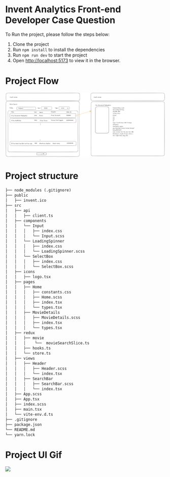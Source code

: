 
# Invent Analytics Front-end Developer Case Question

To Run the project, please follow the steps below:

1. Clone the project
2. Run `npm install` to install the dependencies
3. Run `npm run dev` to start the project
4. Open [http://localhost:5173](http://localhost:5173) to view it in the browser.

 # Project Flow
 <img src="https://raw.githubusercontent.com/erdemkarakas/invent-frontend-case/main/invent-movies-flow.png" alt="reactnative" />

 # Project structure
```
├── node_modules (.gitignore)
├── public
│   ├── invent.ico
├── src
│   ├── api
│   │   ├── client.ts
│   ├── components
│   │   └── Input
│   │   │   ├── index.css
│   │   │   └── Input.scss
│   │   └── LoadingSpinner
│   │   │   ├── index.css
│   │   │   └── LoadingSpinner.scss
│   │   └── SelectBox
│   │   │   ├── index.css
│   │   │   └── SelectBox.scss
│   ├── icons
│   │   ├── logo.tsx
│   ├── pages
│   │   ├── Home
│   │   │   ├── constants.css
│   │   │   ├── Home.scss
│   │   │   ├── index.tsx
│   │   │   └── types.tsx
│   │   ├── MovieDetails
│   │   │   ├── MovieDetails.scss
│   │   │   ├── index.tsx
│   │   │   └── types.tsx
│   ├── redux
│   │   ├── movie
│   │   │    └──  movieSearchSlice.ts
│   │   ├── hooks.ts
│   │   └── store.ts
│   ├── views
│   │   ├── Header
│   │   │   ├── Header.scss
│   │   │   └── index.tsx
│   │   ├── SearchBar
│   │   │   ├── SearchBar.scss
│   │   │   └── index.tsx
│   ├── App.scss
│   ├── App.tsx
│   ├── index.scss
│   ├── main.tsx
│   └── vite-env.d.ts
├── .gitignore
├── package.json
└── README.md
└── yarn.lock
```


# Project UI Gif

<img src="invent-movies.gif" />
